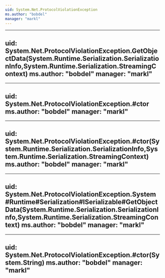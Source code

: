 ```yaml
---
uid: System.Net.ProtocolViolationException
ms.author: "bobdel"
manager: "markl"
---
```


---
uid: System.Net.ProtocolViolationException.GetObjectData(System.Runtime.Serialization.SerializationInfo,System.Runtime.Serialization.StreamingContext)
ms.author: "bobdel"
manager: "markl"
---

---
uid: System.Net.ProtocolViolationException.#ctor
ms.author: "bobdel"
manager: "markl"
---

---
uid: System.Net.ProtocolViolationException.#ctor(System.Runtime.Serialization.SerializationInfo,System.Runtime.Serialization.StreamingContext)
ms.author: "bobdel"
manager: "markl"
---

---
uid: System.Net.ProtocolViolationException.System#Runtime#Serialization#ISerializable#GetObjectData(System.Runtime.Serialization.SerializationInfo,System.Runtime.Serialization.StreamingContext)
ms.author: "bobdel"
manager: "markl"
---

---
uid: System.Net.ProtocolViolationException.#ctor(System.String)
ms.author: "bobdel"
manager: "markl"
---
